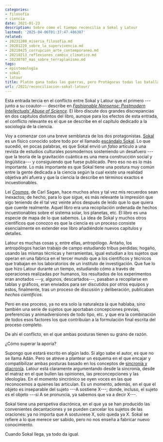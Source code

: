 ```yaml
---
categories:
- filosofía
- ciencia
date: 2021-01-23
description: Sobre cómo el tiempo reconcilia a Sokal y Latour
lastmod: '2025-04-06T01:37:47.486387'
related:
- 20231208_miseria_filosofia.md
- 20201228_sobre_la_supervivencia.md
- 20210425_corrupcion_arte_contemporaneo.md
- 20210213_reflexiones_cambio_climatico.md
- 20230707_mas_sobre_terraplanismo.md
tags:
- epistemología
- sokal
- latour
title: Platón gana todas las guerras, pero Protágoras todas las batallas
url: /2021/reconciliacion-sokal-latour/
---
```


Esta entrada tercia en el conflicto entre Sokal y Latour que el primero ---junto a su coautor--- describe en [_Fashionable Nonsense: Postmodern Intellectuals' Abuse of Science_](https://www.goodreads.com/book/show/130479.Fashionable_Nonsense). El libro discute dos grandes discrepancias en dos capítulos distintos del libro, aunque para los efectos de esta entrada, el conflicto relevante es el que se describe en el capítulo dedicado a la sociología de la ciencia.

Voy a comenzar con una breve semblanza de los dos protagonistas. [Sokal](https://en.wikipedia.org/wiki/Alan_Sokal) es un físico conocido sobre todo por el llamado [escándalo Sokal](https://en.wikipedia.org/wiki/Sokal_affair). Lo que sucedió, en pocas palabras, es que Sokal envió un _falso_ artículo a una revista de estudios culturales posmodernos sosteniendo un desafuero ---que la teoría de la gravitación cuántica es una mera construcción social y lingüística--- y consiguiendo que fuese publicado. Pero eso no es lo más importante. Lo más importante es que Sokal tiene una postura muy común entre la gente dedicada a la ciencia según la cual existe una realidad objetiva ahí afuera y que la ciencia la describe en términos exactos e incuestionables.

Leí [_Cosmos_](https://en.wikipedia.org/wiki/Cosmos_(Sagan_book)), de Carl Sagan, hace muchos años y tal vez mis recuerdos sean inexactos; de hecho, para lo que sigue, es más relevante la impresión que sigo teniendo de él tal vez veinte años después de leído que lo que quiera que cuente realmente. Aquel libro era una recopilación ordenada de hechos incuestionables sobre el sistema solar, los planetas, etc. El libro es una especie de mapa de lo que sabemos. La idea de Sokal y muchos otros científicos que conozco es que la ciencia es un proceso consiste esencialmente en extender ese libro añadiéndole nuevos capítulos y detalles.

Latour es muchas cosas y, entre ellas, antropólogo. Antaño, los antropólogos hacían trabajo de campo estudiando tribus perdidas; hogaño, usando las mismas técnicas y herramientas, igual estudian a los sujetos que operan en una fábrica en el tercer mundo que a los científicos y técnicos que trabajan en los laboratorios de un instituto de investigación. Que fue lo que hizo Latour durante un tiempo, estudiando cómo a través de operaciones realizadas por humanos, los resultados de los experimentos eran anotados ---y, algunos, descartados---, pasaban a recopilarse en tablas y gráficos, eran enviados para ser discutidos por otros equipos y estos, finalmente, tras un proceso de discusión y deliberación, publicaban _hechos científicos_.

Pero en ese proceso, ya no era solo la naturaleza la que hablaba, sino también una serie de sujetos que aportaban concepciones previas, preferencias y animadversiones de todo tipo, etc. y que era la combinación de todos esos factores los que contribuían a la formulación final escrita del proceso completo.

De ahí el conflicto, en el que ambas posturas tienen su grano de razón.

¿Cómo superar la aporía?

Supongo que estará escrito en algún lado. Si algo sabe el autor, es que no se llama Adán. Pero se atreve a plantear un esquema en el que encajar y compatibilizar ambas posturas basado en los conceptos de [sincronía y diacronía](https://es.wikipedia.org/wiki/Sincron%C3%ADa_y_diacron%C3%ADa). Latour está claramente argumentando desde la sincronía, desde el matraz en el que bullen las opiniones, las preconcepciones y las ideologías. En el momento sincrónico se oyen voces en las que reconocemos a quienes las articulan. Es un momento, además, en el que el objeto es inseparable del sujeto ---A sostiene X---; donde, incluso, el sujeto _es_ el objeto ---si A se pronuncia, ya sabemos que va a decir X---.

Sokal tiene una perspetiva diacrónica, en el que ya se han producido las convenientes decantaciones y se pueden cancelar los sujetos de las oraciones: ya no importa que A sostuviese X, solo queda ya X. Sokal se refiere a lo que merece ser sabido, pero no nos enseña a fabricar nuevo conocimiento.

Cuando Sokal llega, ya todo da igual.